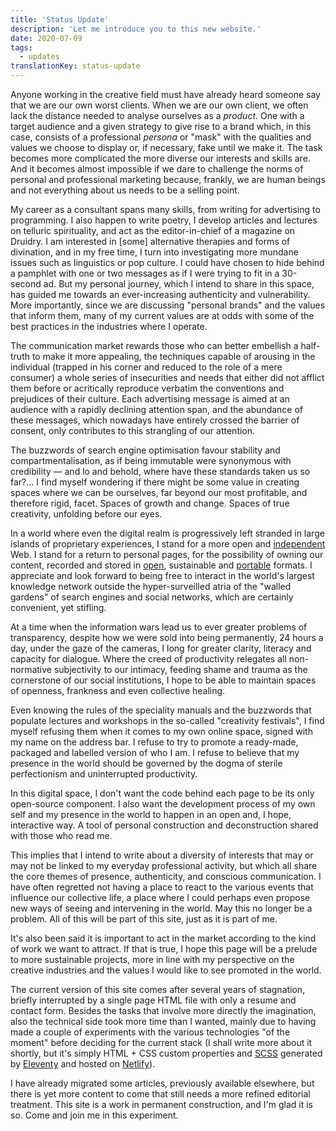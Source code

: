 ```yaml
---
title: 'Status Update'
description: 'Let me introduce you to this new website.'
date: 2020-07-09
tags:
  - updates
translationKey: status-update
---
```


Anyone working in the creative field must have already heard someone say that we are our own worst clients. When we are our own client, we often lack the distance needed to analyse ourselves as a *product*. One with a target audience and a given strategy to give rise to a brand which, in this case, consists of a professional *persona* or "mask" with the qualities and values we choose to display or, if necessary, fake until we make it. The task becomes more complicated the more diverse our interests and skills are. And it becomes almost impossible if we dare to challenge the norms of personal and professional marketing because, frankly, we are human beings and not everything about us needs to be a selling point.

My career as a consultant spans many skills, from writing for advertising to programming. I also happen to write poetry, I develop articles and lectures on telluric spirituality, and act as the editor-in-chief of a magazine on Druidry. I am interested in [some] alternative therapies and forms of divination, and in my free time, I turn into investigating more mundane issues such as linguistics or pop culture. I could have chosen to hide behind a pamphlet with one or two messages as if I were trying to fit in a 30-second ad. But my personal journey, which I intend to share in this space, has guided me towards an ever-increasing authenticity and vulnerability. More importantly, since we are discussing "personal brands" and the values that inform them, many of my current values are at odds with some of the best practices in the industries where I operate.

The communication market rewards those who can better embellish a half-truth to make it more appealing, the techniques capable of arousing in the individual (trapped in his corner and reduced to the role of a mere consumer) a whole series of insecurities and needs that either did not afflict them before or acritically reproduce verbatim the conventions and prejudices of their culture. Each advertising message is aimed at an audience with a rapidly declining attention span, and the abundance of these messages, which nowadays have entirely crossed the barrier of consent, only contributes to this strangling of our attention.

The buzzwords of search engine optimisation favour stability and compartmentalisation, as if being immutable were synonymous with credibility — and lo and behold, where have these standards taken us so far?... I find myself wondering if there might be some value in creating spaces where we can be ourselves, far beyond our most profitable, and therefore rigid, facet. Spaces of growth and change. Spaces of true creativity, unfolding before our eyes.

In a world where even the digital realm is progressively left stranded in large islands of proprietary experiences, I stand for a more open and [independent](https://indieweb.org/) Web. I stand for a return to personal pages, for the possibility of owning our content, recorded and stored in [open](https://daringfireball.net/projects/markdown/), sustainable and [portable](https://github.com/portabletext/portabletext) formats. I appreciate and look forward to being free to interact in the world's largest knowledge network outside the hyper-surveilled atria of the "walled gardens" of search engines and social networks, which are certainly convenient, yet stifling.

At a time when the information wars lead us to ever greater problems of transparency, despite how we were sold into being permanently, 24 hours a day, under the gaze of the cameras, I long for greater clarity, literacy and capacity for dialogue. Where the creed of productivity relegates all non-normative subjectivity to our intimacy, feeding shame and trauma as the cornerstone of our social institutions, I hope to be able to maintain spaces of openness, frankness and even collective healing.

Even knowing the rules of the speciality manuals and the buzzwords that populate lectures and workshops in the so-called "creativity festivals", I find myself refusing them when it comes to my own online space, signed with my name on the address bar. I refuse to try to promote a ready-made, packaged and labelled version of who I am. I refuse to believe that my presence in the world should be governed by the dogma of sterile perfectionism and uninterrupted productivity.

In this digital space, I don't want the code behind each page to be its only open-source component. I also want the development process of my own self and my presence in the world to happen in an open and, I hope, interactive way. A tool of personal construction and deconstruction shared with those who read me.

This implies that I intend to write about a diversity of interests that may or may not be linked to my everyday professional activity, but which all share the core themes of presence, authenticity, and conscious communication. I have often regretted not having a place to react to the various events that influence our collective life, a place where I could perhaps even propose new ways of seeing and intervening in the world. May this no longer be a problem. All of this will be part of this site, just as it is part of me.

It's also been said it is important to act in the market according to the kind of work we want to attract. If that is true, I hope this page will be a prelude to more sustainable projects, more in line with my perspective on the creative industries and the values I would like to see promoted in the world.

The current version of this site comes after several years of stagnation, briefly interrupted by a single page HTML file with only a resume and contact form. Besides the tasks that involve more directly the imagination, also the technical side took more time than I wanted, mainly due to having made a couple of experiments with the various technologies "of the moment" before deciding for the current stack (I shall write more about it shortly, but it's simply HTML + CSS custom properties and [SCSS](https://sass-lang.com/) generated by [Eleventy](https://www.11ty.dev/) and hosted on [Netlify](https://www.netlify.com)).

I have already migrated some articles, previously available elsewhere, but there is yet more content to come that still needs a more refined editorial treatment. This site is a work in permanent construction, and I'm glad it is so. Come and join me in this experiment.
